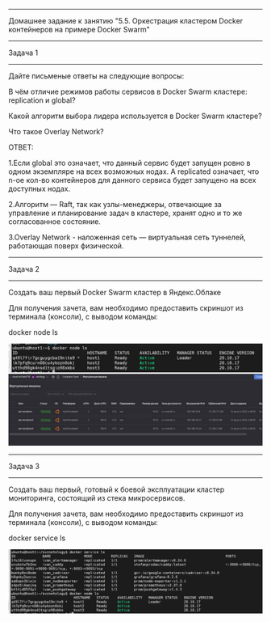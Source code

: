 __________________________________________________________________________
Домашнее задание к занятию "5.5. Оркестрация кластером Docker контейнеров на примере Docker Swarm"
__________________________________________________________________________
Задача 1
__________________________________________________________________________

Дайте письменые ответы на следующие вопросы:

В чём отличие режимов работы сервисов в Docker Swarm кластере: replication и global?

Какой алгоритм выбора лидера используется в Docker Swarm кластере?

Что такое Overlay Network?

ОТВЕТ:

1.Если global это означает, что данный сервис будет запущен ровно в одном экземпляре на всех возможных нодах. А replicated означает, что n-ое кол-во контейнеров для данного сервиса будет запущено на всех доступных нодах.

2.Алгоритм  — Raft, так как узлы-менеджеры, отвечающие за управление и планирование задач в кластере, хранят одно и то же согласованное состояние.


3.Overlay Network -  наложенная сеть — виртуальная сеть туннелей, работающая поверх физической.


__________________________________________________________________________
Задача 2
__________________________________________________________________________

Создать ваш первый Docker Swarm кластер в Яндекс.Облаке

Для получения зачета, вам необходимо предоставить скриншот из терминала (консоли), с выводом команды:

docker node ls

<img width="700" alt="2" src="https://github.com/Darkpunks/netologyProject/blob/main/second%20part/5.5/5.5.1.jpg">


<img width="700" alt="2" src="https://github.com/Darkpunks/netologyProject/blob/main/second%20part/5.5/5.5.2.jpg">


__________________________________________________________________________
Задача 3
__________________________________________________________________________

Создать ваш первый, готовый к боевой эксплуатации кластер мониторинга, состоящий из стека микросервисов.

Для получения зачета, вам необходимо предоставить скриншот из терминала (консоли), с выводом команды:

docker service ls

<img width="700" alt="2" src="https://github.com/Darkpunks/netologyProject/blob/main/second%20part/5.5/5.5.3.jpg">

